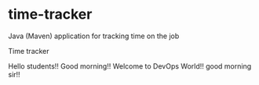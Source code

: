 # time-tracker
Java (Maven) application for tracking time on the job

Time tracker

Hello students!! Good morning!!
Welcome to DevOps World!!
good morning sir!!
